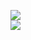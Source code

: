 [![](https://img.shields.io/badge/Made%20With-Github%20Spray-lightgrey.svg?style=for-the-badge&logo=github)](https://github.com/Annihil/github-spray#5714)  
[![](https://i.imgur.com/2DrTn0Z.gif)](https://github.com/Annihil/github-spray)